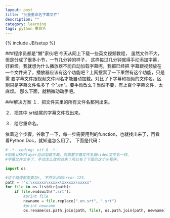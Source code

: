 ```yaml
---
layout: post
title: "批量重命名字幕文件"
description: ""
category: learning
tags: python 重命名
---
```

{% include JB/setup %}

###程序员都是"懒"家伙吧
今天从网上下载一些英文视频教程， 虽然文件不大，但是分成了很多小节，一节几分钟的样子，
这样每过几分钟就得手动添加字幕，好麻烦。我就想为什么播放器不能自动加载字幕呢，我都已经把
字幕跟视频放在一个文件夹了，播放器应该有这个功能吧？上网搜索了一下果然有这个功能，只是需
要字幕文件跟视频文件同名才能自动加载。对比了下字幕和视频的文件名，区别只是字幕文件名多了
个".en"。要手动改么？当然不要，有上百个字幕文件，太麻烦。
那么下面，就稍微动动手吧。

###解决方案
１．把文件夹里的所有文件名都列出来。

２．把其中.srt结尾的字幕文件找出来。

３．给它重命名。

依着这个步骤，谷歌了一下，每一步需要用到的function，也就找出来了，再看
看Python Doc，就知道怎么用了。 下面是代码：

```python
# -*- coding: utf-8 -*-
#如果让KMPlayer自动加载字幕，则需要字幕文件名跟video文件名一样。
#字幕文件太多了，手动怎么改的过来？所以有了下面的这个小程序。

import os

#这个路径前面要加r, 不然会出现error-123.
path = r"x:\xxxxxx\xxxxx\xxxxxx\xxxxx"
for file in os.listdir(path):
	if file.endswith(".srt"):
		#print file
		newname = file.replace(".en.srt", ".srt")
		#print newname
		os.rename(os.path.join(path, file), os.path.join(path, newname))		
```
 
	
